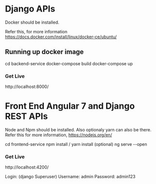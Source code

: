 # Django APIs
  Docker should be installed.

  Refer this, for more information https://docs.docker.com/install/linux/docker-ce/ubuntu/

## Running up docker image

  cd backend-service
  docker-compose build
  docker-compose up

### Get Live
  http://localhost:8000/


# Front End Angular 7 and Django REST APIs
  Node and Npm should be installed.
  Also optionaly yarn can also be there.
  Refer this for more information, https://nodejs.org/en/

  cd frontend-service
  npm install / yarn install (optional)
  ng serve --open

### Get Live
  http://localhost:4200/

  Login: (django Superuser)
    Username: admin
    Password: admin123

